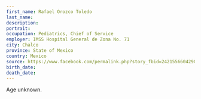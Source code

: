```yaml
---
first_name: Rafael Orozco Toledo
last_name: 
description: 
portrait: 
occupation: Pediatrics, Chief of Service
employer: IMSS Hospital General de Zona No. 71
city: Chalco
province: State of Mexico
country: Mexico
source: https://www.facebook.com/permalink.php?story_fbid=242155660429085&amp;id=100039039581958
birth_date: 
death_date: 
---
```


Age unknown.